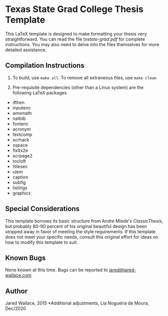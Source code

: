 Texas State Grad College Thesis Template
======
This LaTeX template is designed to make formatting your thesis very straightforward.
You can read the file *txstate-grad.pdf* for complete instructions. You may also need
to delve into the files themselves for more detailed assistance.

Compilation Instructions
------
1. To build, use `make all`. To remove all extraneous files, use `make clean`

2. Pre-requisite dependencies (other than a Linux system) are the following LaTeX packages
  * ifthen
  * inputenc
  * amsmath
  * natbib
  * fontenc
  * acronym
  * textcomp
  * scrhack
  * xspace
  * fixltx2e
  * scrpage2
  * tocloft
  * titlesec
  * ulem
  * caption
  * subfig
  * listings
  * graphicx

Special Considerations
------
This template borrows its basic structure from Andre Miede's *ClassicThesis*,
but probably 80-90 percent of his original beautiful design has been stripped away in favor
of meeting the style requirements. If this template does not meet your specific needs, consult
this original effort for ideas on how to modify this template to suit.

Known Bugs
------
None known at this time. Bugs can be reported to jared@jared-wallace.com.

Author
------
Jared Wallace, 2015
*Additional adjustments, Lia Nogueira de Moura, Dec/2020

